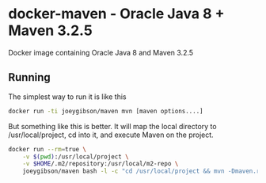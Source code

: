 # docker-maven - Oracle Java 8 + Maven 3.2.5

Docker image  containing Oracle Java 8 and Maven 3.2.5

## Running
The simplest way to run it is like this

```bash
docker run -ti joeygibson/maven mvn [maven options....]
```

But something like this is better. It will map the local directory to /usr/local/project, cd into it, and execute Maven on the project.

```bash
docker run --rm=true \
	-v $(pwd):/usr/local/project \
	-v $HOME/.m2/repository:/usr/local/m2-repo \
	joeygibson/maven bash -l -c "cd /usr/local/project && mvn -Dmaven.repo.local=/usr/local/m2-repo clean package"
```

